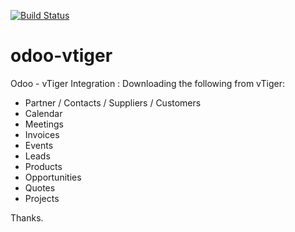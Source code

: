 [![Build Status](https://travis-ci.org/JayVora-SerpentCS/odoo-vtiger.svg?branch=10.0)](https://travis-ci.org/JayVora-SerpentCS/odoo-vtiger)

# odoo-vtiger
Odoo - vTiger Integration
: Downloading the following from vTiger:

- Partner / Contacts / Suppliers / Customers
- Calendar
- Meetings
- Invoices
- Events
- Leads
- Products
- Opportunities
- Quotes
- Projects


Thanks.

